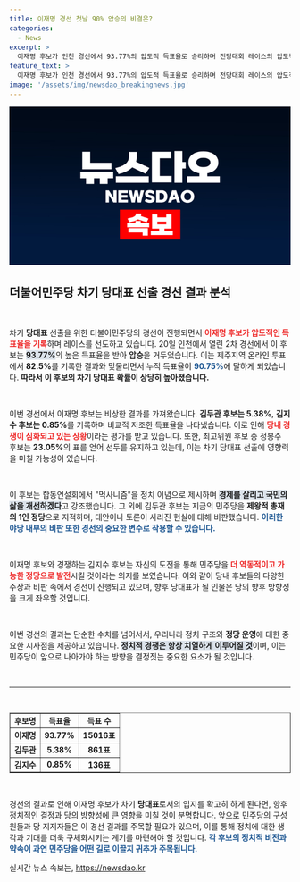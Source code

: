 ```yaml
---
title: 이재명 경선 첫날 90% 압승의 비결은?
categories:
  - News
excerpt: >
  이재명 후보가 인천 경선에서 93.77%의 압도적 득표율로 승리하며 전당대회 레이스의 압도적인 독주 체제를 굳혔습니다. 제주와 인천 합산 득표율은 무려 90.75%에 달하며, 어대명 분위기가 더욱 짙어지고 있습니다. 클릭해 더 많은 내용을 확인하세요!
feature_text: >
  이재명 후보가 인천 경선에서 93.77%의 압도적 득표율로 승리하며 전당대회 레이스의 압도적인 독주 체제를 굳혔습니다. 제주와 인천 합산 득표율은 무려 90.75%에 달하며, 어대명 분위기가 더욱 짙어지고 있습니다. 클릭해 더 많은 내용을 확인하세요!
image: '/assets/img/newsdao_breakingnews.jpg'
---
```


<p><img src="/assets/img/newsdao_breakingnews.jpg" alt="flaretime 속보" /></p>

<h2 data-ke-size="size26">더불어민주당 차기 당대표 선출 경선 결과 분석</h2>

<p data-ke-size="size16">&nbsp;</p>

<p>차기 <b>당대표</b> 선출을 위한 더불어민주당의 경선이 진행되면서 <b><span style="color: #ee2323;">이재명 후보가 압도적인 득표율을 기록</span></b>하며 레이스를 선도하고 있습니다. 20일 인천에서 열린 2차 경선에서 이 후보는 <b><span style="background-color: #21538527;">93.77%</span></b>의 높은 득표율을 받아 <b>압승</b>을 거두었습니다. 이는 제주지역 온라인 투표에서 <b>82.5%</b>를 기록한 결과와 맞물리면서 누적 득표율이 <b><span style="color: #1a5490;">90.75%</b></span>에 달하게 되었습니다. <b>따라서 이 후보의 차기 당대표 확률이 상당히 높아졌습니다.</b></p>

<p data-ke-size="size16">&nbsp;</p>

<p>이번 경선에서 이재명 후보는 비상한 결과를 가져왔습니다. <b>김두관 후보는 5.38%</b>, <b>김지수 후보는 0.85%</b>를 기록하며 비교적 저조한 득표율을 나타냈습니다. 이로 인해 <b><span style="color: #ee2323;">당내 경쟁이 심화되고 있는 상황</span></b>이라는 평가를 받고 있습니다. 또한, 최고위원 후보 중 정봉주 후보는 <b>23.05%</b>의 표를 얻어 선두를 유지하고 있는데, 이는 차기 당대표 선출에 영향력을 미칠 가능성이 있습니다. </p>

<p data-ke-size="size16">&nbsp;</p>

<p>이 후보는 합동연설회에서 "먹사니즘"을 정치 이념으로 제시하며 <b><span style="background-color: #21538527;">경제를 살리고 국민의 삶을 개선하겠다</span></b>고 강조했습니다. 그 외에 김두관 후보는 지금의 민주당을 <b>제왕적 총재의 1인 정당</b>으로 지적하며, 대안이나 토론이 사라진 현실에 대해 비판했습니다. <b><span style="color: #1a5490;">이러한 야당 내부의 비판 또한 경선의 중요한 변수로 작용할 수 있습니다.</b></p>

<p data-ke-size="size16">&nbsp;</p>

<p>이재명 후보와 경쟁하는 김지수 후보는 자신의 도전을 통해 민주당을 <b><span style="color: #ee2323;">더 역동적이고 가능한 정당으로 발전</span></b>시킬 것이라는 의지를 보였습니다. 이와 같이 당내 후보들의 다양한 주장과 비판 속에서 경선이 진행되고 있으며, 향후 당대표가 될 인물은 당의 향후 방향성을 크게 좌우할 것입니다.</p>

<p data-ke-size="size16">&nbsp;</p>

<p>이번 경선의 결과는 단순한 수치를 넘어서서, 우리나라 정치 구조와 <b>정당 운영</b>에 대한 중요한 시사점을 제공하고 있습니다. <b><span style="background-color: #21538527;">정치적 경쟁은 항상 치열하게 이루어질 것</span></b>이며, 이는 민주당이 앞으로 나아가야 하는 방향을 결정짓는 중요한 요소가 될 것입니다.</p>

<p data-ke-size="size16">&nbsp;</p>

<hr>

<p data-ke-size="size16">&nbsp;</p>

<table style="width: 100%; border-collapse: collapse;" border="1">
<tbody>
<tr>
<td style="text-align: center; height: 17px;"><b>후보명</b></td>
<td style="text-align: center; height: 17px;"><b>득표율</b></td>
<td style="text-align: center; height: 17px;"><b>득표 수</b></td>
</tr>
<tr>
<td style="text-align: center; height: 17px;"><b>이재명</b></td>
<td style="text-align: center; height: 17px;"><b>93.77%</b></td>
<td style="text-align: center; height: 17px;"><b>15016표</b></td>
</tr>
<tr>
<td style="text-align: center; height: 17px;"><b>김두관</b></td>
<td style="text-align: center; height: 17px;"><b>5.38%</b></td>
<td style="text-align: center; height: 17px;"><b>861표</b></td>
</tr>
<tr>
<td style="text-align: center; height: 17px;"><b>김지수</b></td>
<td style="text-align: center; height: 17px;"><b>0.85%</b></td>
<td style="text-align: center; height: 17px;"><b>136표</b></td>
</tr>
</tbody>
</table>

<p data-ke-size="size16">&nbsp;</p>

<p>경선의 결과로 인해 이재명 후보가 차기 <b>당대표</b>로서의 입지를 확고히 하게 된다면, 향후 정치적인 결정과 당의 방향성에 큰 영향을 미칠 것이 분명합니다. 앞으로 민주당의 구성원들과 당 지지자들은 이 경선 결과를 주목할 필요가 있으며, 이를 통해 정치에 대한 생각과 기대를 더욱 구체화시키는 계기를 마련해야 할 것입니다. <b><span style="color: #1a5490;">각 후보의 정치적 비전과 약속이 과연 민주당을 어떤 길로 이끌지 귀추가 주목됩니다.</span></b></p>
실시간 뉴스 속보는, <a href="https://newsdao.kr" rel="dofollow">https://newsdao.kr</a>


